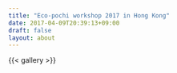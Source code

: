 ```yaml
---
title: "Eco-pochi workshop 2017 in Hong Kong"
date: 2017-04-09T20:39:13+09:00
draft: false
layout: about
---
```

{{< gallery >}}
